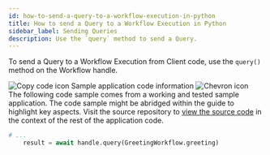 ```yaml
---
id: how-to-send-a-query-to-a-workflow-execution-in-python
title: How to send a Query to a Workflow Execution in Python
sidebar_label: Sending Queries
description: Use the `query` method to send a Query.
---
```


<!-- DO NOT EDIT THIS FILE DIRECTLY.
THIS FILE IS GENERATED from https://github.com/temporalio/documentation/blob/main/sample-apps/python/query_your_workflow/query_dacx.py. -->

To send a Query to a Workflow Execution from Client code, use the `query()` method on the Workflow handle.

<div class="copycode-notice-container"><div class="copycode-notice"><img data-style="copycode-icon" src="/icons/copycode.png" alt="Copy code icon" /> Sample application code information <img id="i-id-16015440" data-event="clickable-copycode-info" data-style="chevron-icon" src="/icons/chevron.png" alt="Chevron icon" /></div><div id="copycode-info-id-16015440" class="copycode-info">The following code sample comes from a working and tested sample application. The code sample might be abridged within the guide to highlight key aspects. Visit the source repository to <a href="https://github.com/temporalio/documentation/blob/main/sample-apps/python/query_your_workflow/query_dacx.py">view the source code</a> in the context of the rest of the application code.</div></div>

```python
# ...
    result = await handle.query(GreetingWorkflow.greeting)
```
